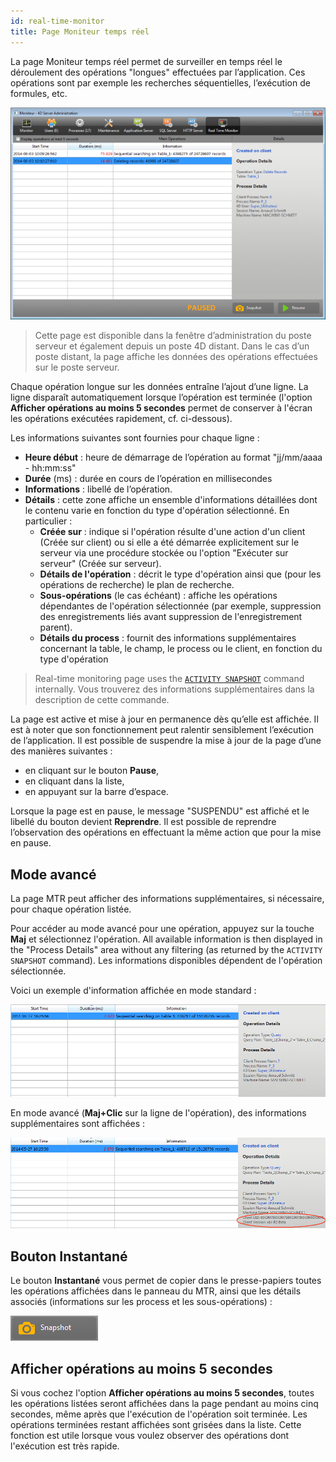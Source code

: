 ```yaml
---
id: real-time-monitor
title: Page Moniteur temps réel
---
```


La page Moniteur temps réel permet de surveiller en temps réel le déroulement des opérations "longues" effectuées par l’application. Ces opérations sont par exemple les recherches séquentielles, l’exécution de formules, etc.

![](../assets/en/Admin/server-admin-monitor-page.png)

> Cette page est disponible dans la fenêtre d’administration du poste serveur et également depuis un poste 4D distant. Dans le cas d’un poste distant, la page affiche les données des opérations effectuées sur le poste serveur.

Chaque opération longue sur les données entraîne l’ajout d’une ligne. La ligne disparaît automatiquement lorsque l’opération est terminée (l'option **Afficher opérations au moins 5 secondes** permet de conserver à l'écran les opérations exécutées rapidement, cf. ci-dessous).

Les informations suivantes sont fournies pour chaque ligne :

- **Heure début** : heure de démarrage de l’opération au format "jj/mm/aaaa - hh:mm:ss"
- **Durée** (ms) : durée en cours de l’opération en millisecondes
- **Informations** : libellé de l’opération.
- **Détails** : cette zone affiche un ensemble d'informations détaillées dont le contenu varie en fonction du type d'opération sélectionné. En particulier :
     - **Créée sur** : indique si l'opération résulte d'une action d'un client (Créée sur client) ou si elle a été démarrée explicitement sur le serveur via une procédure stockée ou l'option "Exécuter sur serveur" (Créée sur serveur).
     - **Détails de l'opération** : décrit le type d'opération ainsi que (pour les opérations de recherche) le plan de recherche.
     - **Sous-opérations** (le cas échéant) : affiche les opérations dépendantes de l'opération sélectionnée (par exemple, suppression des enregistrements liés avant suppression de l'enregistrement parent).
     - **Détails du process** : fournit des informations supplémentaires concernant la table, le champ, le process ou le client, en fonction du type d'opération

> Real-time monitoring page uses the [`ACTIVITY SNAPSHOT`](../commands-legacy/activity-snapshot.md) command internally. Vous trouverez des informations supplémentaires dans la description de cette commande.

La page est active et mise à jour en permanence dès qu’elle est affichée. Il est à noter que son fonctionnement peut ralentir sensiblement l’exécution de l’application. Il est possible de suspendre la mise à jour de la page d’une des manières suivantes :

 - en cliquant sur le bouton **Pause**,
 - en cliquant dans la liste,
 - en appuyant sur la barre d’espace.

Lorsque la page est en pause, le message "SUSPENDU" est affiché et le libellé du bouton devient **Reprendre**.
Il est possible de reprendre l’observation des opérations en effectuant la même action que pour la mise en pause.

## Mode avancé

La page MTR peut afficher des informations supplémentaires, si nécessaire, pour chaque opération listée.

Pour accéder au mode avancé pour une opération, appuyez sur la touche **Maj** et sélectionnez l'opération. All available information is then displayed in the "Process Details" area without any filtering (as returned by the `ACTIVITY SNAPSHOT` command). Les informations disponibles dépendent de l'opération sélectionnée.

Voici un exemple d'information affichée en mode standard :

![](../assets/en/Admin/server-admin-monitor-adv1.png)

En mode avancé (**Maj+Clic** sur la ligne de l'opération), des informations supplémentaires sont affichées :

![](../assets/en/Admin/server-admin-monitor-adv2.png)

## Bouton Instantané

Le bouton **Instantané** vous permet de copier dans le presse-papiers toutes les opérations affichées dans le panneau du MTR, ainsi que les détails associés (informations sur les process et les sous-opérations) :

![](../assets/en/Admin/server-admin-monitor-snapshot.png)

## Afficher opérations au moins 5 secondes

Si vous cochez l'option **Afficher opérations au moins 5 secondes**, toutes les opérations listées seront affichées dans la page pendant au moins cinq secondes, même après que l'exécution de l'opération soit terminée. Les opérations terminées restant affichées sont grisées dans la liste. Cette fonction est utile lorsque vous voulez observer des opérations dont l'exécution est très rapide.
